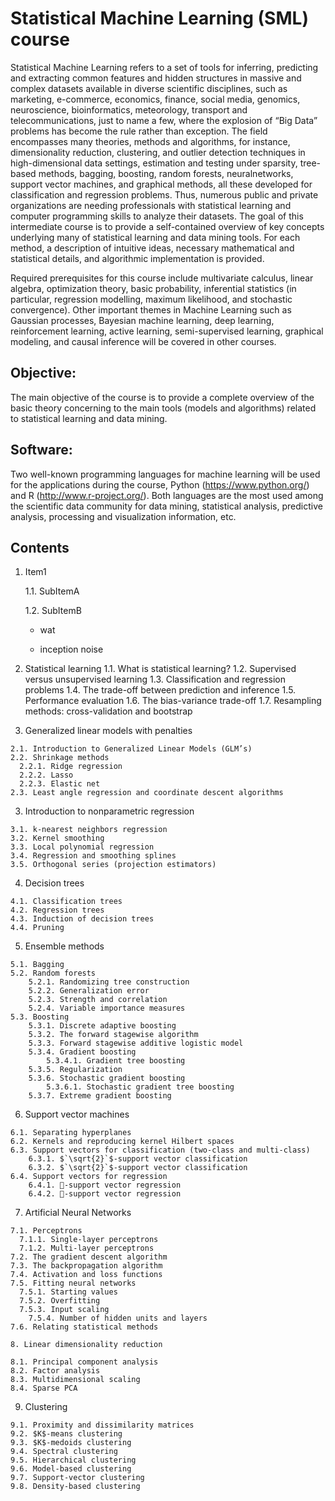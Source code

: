 # Statistical Machine Learning (SML) course

Statistical Machine Learning refers to a set of tools for inferring, predicting and extracting common features and hidden structures in massive and complex datasets available in diverse scientific disciplines, such as marketing, e-commerce, economics, finance, social media, genomics, neuroscience, bioinformatics, meteorology, transport and telecommunications, just to name a few, where the explosion of “Big Data” problems has become the rule rather than exception. The field encompasses many theories, methods and algorithms, for instance, dimensionality reduction, clustering, and outlier detection techniques in high-dimensional data settings, estimation and testing under sparsity, tree-based methods, bagging, boosting, random forests, neuralnetworks, support vector machines, and graphical methods, all these developed for classification and regression problems. Thus, numerous public and private organizations are needing professionals with statistical learning and computer programming skills to analyze their datasets. The goal of this intermediate course is to provide a self-contained overview of key concepts underlying many of statistical learning and data mining tools. For each method, a description of intuitive ideas, necessary mathematical and statistical details, and algorithmic implementation is provided.

Required prerequisites for this course include multivariate calculus, linear algebra, optimization theory, basic probability, inferential statistics (in particular, regression modelling, maximum likelihood, and stochastic convergence). Other important themes in Machine Learning such as Gaussian processes, Bayesian machine learning, deep learning, reinforcement learning, active learning, semi-supervised learning, graphical modeling, and causal inference will be covered in other courses.

## Objective:

The main objective of the course is to provide a complete overview of the basic theory concerning to the main tools (models and algorithms) related to statistical learning and data mining.

## Software:

Two well-known programming languages for machine learning will be used for the applications during the course, Python (https://www.python.org/) and R (http://www.r-project.org/). Both languages are the most used among the scientific data community for data mining, statistical analysis, predictive analysis, processing and visualization information, etc.

## Contents

1. Item1
   
   1.1. SubItemA
   
   1.2. SubItemB
        
      - wat
      
      - inception noise

1. Statistical learning
   1.1. What is statistical learning?
   1.2. Supervised versus unsupervised learning
   1.3. Classification and regression problems
   1.4. The trade-off between prediction and inference
   1.5. Performance evaluation
   1.6. The bias-variance trade-off
   1.7. Resampling methods: cross-validation and bootstrap
  
  
  
  2. Generalized linear models with penalties
    
    2.1. Introduction to Generalized Linear Models (GLM’s)
    2.2. Shrinkage methods
      2.2.1. Ridge regression
      2.2.2. Lasso
      2.2.3. Elastic net
    2.3. Least angle regression and coordinate descent algorithms

  3. Introduction to nonparametric regression

    3.1. k-nearest neighbors regression
    3.2. Kernel smoothing
    3.3. Local polynomial regression
    3.4. Regression and smoothing splines
    3.5. Orthogonal series (projection estimators)

  4. Decision trees

    4.1. Classification trees
    4.2. Regression trees
    4.3. Induction of decision trees
    4.4. Pruning

  5. Ensemble methods
    
    5.1. Bagging
    5.2. Random forests
        5.2.1. Randomizing tree construction
        5.2.2. Generalization error
        5.2.3. Strength and correlation
        5.2.4. Variable importance measures
    5.3. Boosting
        5.3.1. Discrete adaptive boosting
        5.3.2. The forward stagewise algorithm
        5.3.3. Forward stagewise additive logistic model
        5.3.4. Gradient boosting
            5.3.4.1. Gradient tree boosting
        5.3.5. Regularization
        5.3.6. Stochastic gradient boosting
            5.3.6.1. Stochastic gradient tree boosting
        5.3.7. Extreme gradient boosting

  6. Support vector machines

    6.1. Separating hyperplanes
    6.2. Kernels and reproducing kernel Hilbert spaces
    6.3. Support vectors for classification (two-class and multi-class)
        6.3.1. $`\sqrt{2}`$-support vector classification
        6.3.2. $`\sqrt{2}`$-support vector classification
    6.4. Support vectors for regression
        6.4.1. -support vector regression
        6.4.2. -support vector regression

   7. Artificial Neural Networks

    7.1. Perceptrons
      7.1.1. Single-layer perceptrons
      7.1.2. Multi-layer perceptrons
    7.2. The gradient descent algorithm
    7.3. The backpropagation algorithm
    7.4. Activation and loss functions
    7.5. Fitting neural networks
      7.5.1. Starting values
      7.5.2. Overfitting
      7.5.3. Input scaling
        7.5.4. Number of hidden units and layers
    7.6. Relating statistical methods

    8. Linear dimensionality reduction
  
    8.1. Principal component analysis
    8.2. Factor analysis
    8.3. Multidimensional scaling
    8.4. Sparse PCA

   9. Clustering
    
    9.1. Proximity and dissimilarity matrices
    9.2. $K$-means clustering
    9.3. $K$-medoids clustering
    9.4. Spectral clustering
    9.5. Hierarchical clustering
    9.6. Model-based clustering
    9.7. Support-vector clustering
    9.8. Density-based clustering
